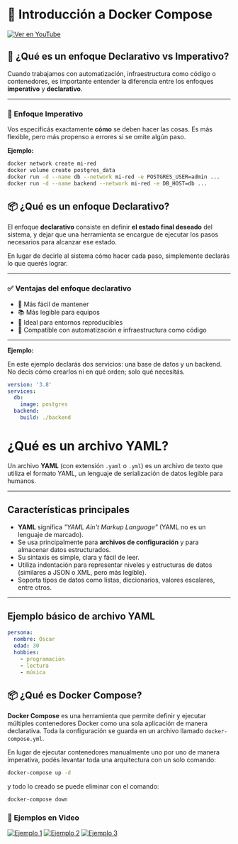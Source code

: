 # 🚀 Introducción a Docker Compose

[![Ver en YouTube](https://img.youtube.com/vi/QJmzx5CLJEs/0.jpg)](https://www.youtube.com/watch?v=QJmzx5CLJEs)

## 🤔 ¿Qué es un enfoque Declarativo vs Imperativo?

Cuando trabajamos con automatización, infraestructura como código o contenedores, es importante entender la diferencia entre los enfoques **imperativo** y **declarativo**.

---

### 🔧 Enfoque Imperativo

Vos especificás exactamente **cómo** se deben hacer las cosas. Es más flexible, pero más propenso a errores si se omite algún paso.

**Ejemplo:**
```bash
docker network create mi-red
docker volume create postgres_data
docker run -d --name db --network mi-red -e POSTGRES_USER=admin ...
docker run -d --name backend --network mi-red -e DB_HOST=db ...
```

## 📦 ¿Qué es un enfoque Declarativo?

El enfoque **declarativo** consiste en definir **el estado final deseado** del sistema, y dejar que una herramienta se encargue de ejecutar los pasos necesarios para alcanzar ese estado.

En lugar de decirle al sistema cómo hacer cada paso, simplemente declarás lo que querés lograr.

---

### ✅ Ventajas del enfoque declarativo

- 🔁 Más fácil de mantener
- 📚 Más legible para equipos
- 🧪 Ideal para entornos reproducibles
- 🤖 Compatible con automatización e infraestructura como código

---

**Ejemplo:**

En este ejemplo declarás dos servicios: una base de datos y un backend. No decís cómo crearlos ni en qué orden; solo qué necesitás.

```yaml
version: '3.8'
services:
  db:
    image: postgres
  backend:
    build: ./backend
```

# ¿Qué es un archivo YAML?

Un archivo **YAML** (con extensión `.yaml` o `.yml`) es un archivo de texto que utiliza el formato YAML, un lenguaje de serialización de datos legible para humanos.

---

## Características principales

- **YAML** significa *"YAML Ain't Markup Language"* (YAML no es un lenguaje de marcado).
- Se usa principalmente para **archivos de configuración** y para almacenar datos estructurados.
- Su sintaxis es simple, clara y fácil de leer.
- Utiliza indentación para representar niveles y estructuras de datos (similares a JSON o XML, pero más legible).
- Soporta tipos de datos como listas, diccionarios, valores escalares, entre otros.

---

## Ejemplo básico de archivo YAML

```yaml
persona:
  nombre: Oscar
  edad: 30
  hobbies:
    - programación
    - lectura
    - música
```


## 📦 ¿Qué es Docker Compose?

**Docker Compose** es una herramienta que permite definir y ejecutar múltiples contenedores Docker como una sola aplicación de manera declarativa. Toda la configuración se guarda en un archivo llamado `docker-compose.yml`.

En lugar de ejecutar contenedores manualmente uno por uno de manera imperativa, podés levantar toda una arquitectura con un solo comando:

```bash
docker-compose up -d
```
 y todo lo creado se puede eliminar con el comando:

```bash
docker-compose down
```
### 🎥 Ejemplos en Video

[![Ejemplo 1](https://img.youtube.com/vi/p5KuC1in8tA/0.jpg)](https://www.youtube.com/watch?v=p5KuC1in8tA)
[![Ejemplo 2](https://img.youtube.com/vi/_vW2Melc2wk/0.jpg)](https://www.youtube.com/watch?v=_vW2Melc2wk)
[![Ejemplo 3](https://img.youtube.com/vi/9QV5a8eY-Go/0.jpg)](https://www.youtube.com/watch?v=9QV5a8eY-Go)
